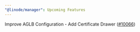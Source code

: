 ```yaml
---
"@linode/manager": Upcoming Features
---
```


Improve AGLB Configuration - Add Certificate Drawer ([#10066](https://github.com/linode/manager/pull/10066))
